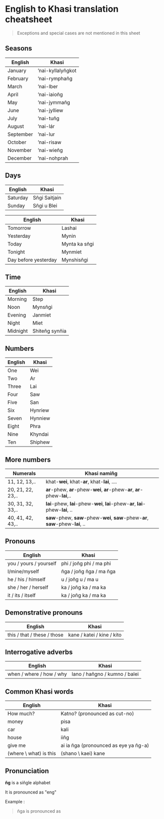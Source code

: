 # English to Khasi translation cheatsheet
> Exceptions and special cases are not mentioned in this sheet

## Seasons


| English| Khasi |
|-------------|-----------------------------|
|January|’nai-kyllalyñgkot|
|February|’nai-rymphañg|
|March|’nai-lber|
|April|’nai-iaioñg|
|May|’nai-jymmañg|
|June|’nai-jylliew|
|July|’nai-tuñg|
|August|’nai-lár|
|September|’nai-lur|
|October|’nai-risaw|
|November|’nai-wieñg|
|December|’nai-nohprah|

## Days
|English|Khasi|
|----------|-----------------------------------|
|Saturday|Sñgi Saitjain|
|Sunday|Sñgi u Blei|

|English|Khasi|
|----------|-----------------------------------|
|Tomorrow|Lashai|
|Yesterday|Mynin|
|Today|Mynta ka sñgi|
|Tonight|Mynmiet|
|Day before yesterday|Mynshisñgi|

## Time
|English|Khasi|
|----------|-----------------------------------|
|Morning|Step|
|Noon|Mynsñgi|
|Evening|Janmiet|
|Night|Miet|
|Midnight|Shiteñg synñia|

## Numbers
|English|Khasi|
|----------|-----------------------------------|
|One|Wei|
|Two|Ar|
|Three|Lai|
|Four|Saw|
|Five|San|
|Six|Hynriew|
|Seven|Hynniew|
|Eight|Phra|
|Nine|Khyndai|
|Ten|Shiphew|

## More numbers
|Numerals|Khasi namiñg|
|----------|-----------------------------------|
|11, 12, 13,.. | khat-**wei**, khat-**ar**, khat-**lai**, ....
|20, 21, 22, 23,..| **ar**-phew, **ar**-phew-**wei**, **ar**-phew-**ar**, **ar**-phew-**lai**,..
|30, 31, 32, 33,..|**lai**-phew, **lai**-phew-**wei**, **lai**-phew-**ar**, **lai**-phew-**lai**, ..|  
|40, 41, 42, 43,..|**saw**-phew, **saw**-phew-**wei**, **saw**-phew-**ar**, **saw**-phew-**lai**, ..|  

## Pronouns
|English|Khasi|
|----------|-----------------------------------|
|you / yours / yourself| phi / joñg phi / ma phi|
|I/mine/myself|ñga / joñg ñga / ma ñga|
|he / his / himself|u / joñg u / ma u|
|she / her / herself|ka / joñg ka / ma ka|
|it / its / itself|ka / joñg ka / ma ka|


## Demonstrative pronouns
|English|Khasi|
|----------|-----------------------------------|
|this / that / these / those|kane / katei / kine / kito|

## Interrogative adverbs
|English|Khasi|
|----------|-----------------------------------|
|when / where / how / why|lano / hañgno / kumno / balei|

## Common Khasi words
|English|Khasi|
|----------|-----------------------------------|
|How much?|Katno? (pronounced as cut-no)|
|money|pisa|
|car|kali|
|house|iiñg|
|give me|ai ia ñga (pronounced as eye ya ñg-a)|
|(where \ what) is this|(shano \ kaei) kane|

## Pronunciation

**ñg** is a siñgle alphabet

It is pronounced as "eng"

Example :
> ñga is pronounced as 

